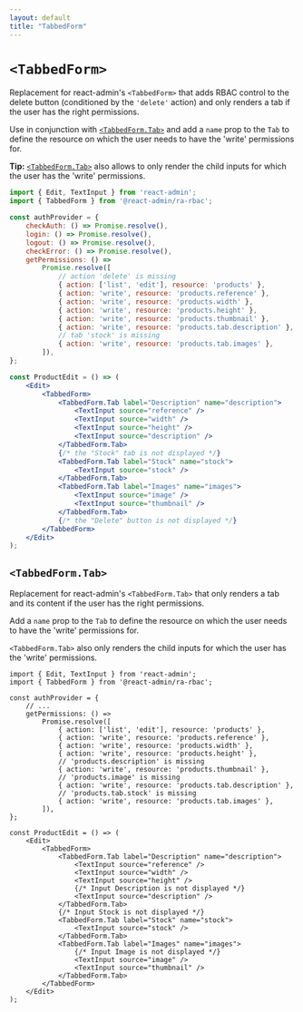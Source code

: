 ```yaml
---
layout: default
title: "TabbedForm"
---
```


# `<TabbedForm>`

Replacement for react-admin's `<TabbedForm>` that adds RBAC control to the delete button (conditioned by the `'delete'` action) and only renders a tab if the user has the right permissions.

Use in conjunction with [`<TabbedForm.Tab>`](#tabbedformtab) and add a `name` prop to the `Tab` to define the resource on which the user needs to have the 'write' permissions for.

**Tip:** [`<TabbedForm.Tab>`](#tabbedformtab) also allows to only render the child inputs for which the user has the 'write' permissions.

```jsx
import { Edit, TextInput } from 'react-admin';
import { TabbedForm } from '@react-admin/ra-rbac';

const authProvider = {
    checkAuth: () => Promise.resolve(),
    login: () => Promise.resolve(),
    logout: () => Promise.resolve(),
    checkError: () => Promise.resolve(),
    getPermissions: () =>
        Promise.resolve([
            // action 'delete' is missing
            { action: ['list', 'edit'], resource: 'products' },
            { action: 'write', resource: 'products.reference' },
            { action: 'write', resource: 'products.width' },
            { action: 'write', resource: 'products.height' },
            { action: 'write', resource: 'products.thumbnail' },
            { action: 'write', resource: 'products.tab.description' },
            // tab 'stock' is missing
            { action: 'write', resource: 'products.tab.images' },
        ]),
};

const ProductEdit = () => (
    <Edit>
        <TabbedForm>
            <TabbedForm.Tab label="Description" name="description">
                <TextInput source="reference" />
                <TextInput source="width" />
                <TextInput source="height" />
                <TextInput source="description" />
            </TabbedForm.Tab>
            {/* the "Stock" tab is not displayed */}
            <TabbedForm.Tab label="Stock" name="stock">
                <TextInput source="stock" />
            </TabbedForm.Tab>
            <TabbedForm.Tab label="Images" name="images">
                <TextInput source="image" />
                <TextInput source="thumbnail" />
            </TabbedForm.Tab>
            {/* the "Delete" button is not displayed */}
        </TabbedForm>
    </Edit>
);
```

## `<TabbedForm.Tab>`

Replacement for react-admin's `<TabbedForm.Tab>` that only renders a tab and its content if the user has the right permissions.

Add a `name` prop to the `Tab` to define the resource on which the user needs to have the 'write' permissions for.

`<TabbedForm.Tab>` also only renders the child inputs for which the user has the 'write' permissions.

```tsx
import { Edit, TextInput } from 'react-admin';
import { TabbedForm } from '@react-admin/ra-rbac';

const authProvider = {
    // ...
    getPermissions: () =>
        Promise.resolve([
            { action: ['list', 'edit'], resource: 'products' },
            { action: 'write', resource: 'products.reference' },
            { action: 'write', resource: 'products.width' },
            { action: 'write', resource: 'products.height' },
            // 'products.description' is missing
            { action: 'write', resource: 'products.thumbnail' },
            // 'products.image' is missing
            { action: 'write', resource: 'products.tab.description' },
            // 'products.tab.stock' is missing
            { action: 'write', resource: 'products.tab.images' },
        ]),
};

const ProductEdit = () => (
    <Edit>
        <TabbedForm>
            <TabbedForm.Tab label="Description" name="description">
                <TextInput source="reference" />
                <TextInput source="width" />
                <TextInput source="height" />
                {/* Input Description is not displayed */}
                <TextInput source="description" />
            </TabbedForm.Tab>
            {/* Input Stock is not displayed */}
            <TabbedForm.Tab label="Stock" name="stock">
                <TextInput source="stock" />
            </TabbedForm.Tab>
            <TabbedForm.Tab label="Images" name="images">
                {/* Input Image is not displayed */}
                <TextInput source="image" />
                <TextInput source="thumbnail" />
            </TabbedForm.Tab>
        </TabbedForm>
    </Edit>
);
```
